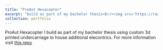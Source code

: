 ```yaml
---
title: "ProAut Hexacopter"
excerpt: "build as part of my bachelor thesis<br/><img src='https://raw.githubusercontent.com/liquidcronos/optical-stabilisation/master/pictures/aufbau.png'>"
collection: portfolio
---
```


ProAut Hexacopter I build as part of my bachelor thesis using custom 3d printed undercarriage to house additional elecontrics.
For more information visit [this repo](https://github.com/liquidcronos/optical-stabilisation/wiki)
